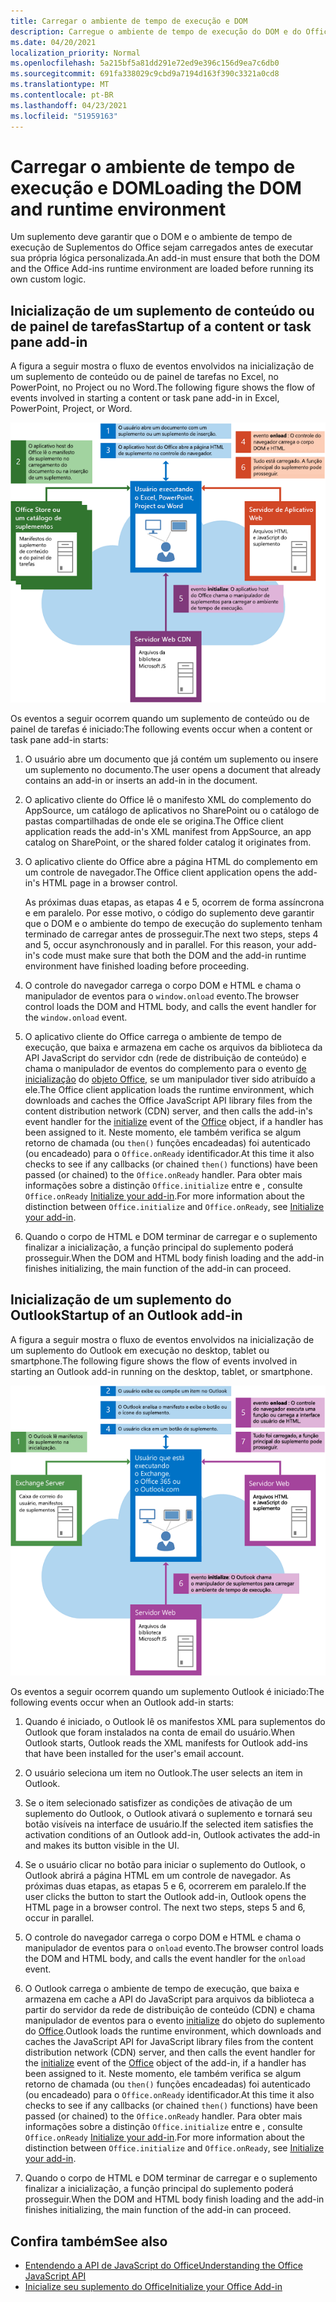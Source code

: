 ```yaml
---
title: Carregar o ambiente de tempo de execução e DOM
description: Carregue o ambiente de tempo de execução do DOM e do Office Add-ins.
ms.date: 04/20/2021
localization_priority: Normal
ms.openlocfilehash: 5a215bf5a81dd291e72ed9e396c156d9ea7c6db0
ms.sourcegitcommit: 691fa338029c9cbd9a7194d163f390c3321a0cd8
ms.translationtype: MT
ms.contentlocale: pt-BR
ms.lasthandoff: 04/23/2021
ms.locfileid: "51959163"
---
```

# <a name="loading-the-dom-and-runtime-environment"></a><span data-ttu-id="f21f7-103">Carregar o ambiente de tempo de execução e DOM</span><span class="sxs-lookup"><span data-stu-id="f21f7-103">Loading the DOM and runtime environment</span></span>

<span data-ttu-id="f21f7-104">Um suplemento deve garantir que o DOM e o ambiente de tempo de execução de Suplementos do Office sejam carregados antes de executar sua própria lógica personalizada.</span><span class="sxs-lookup"><span data-stu-id="f21f7-104">An add-in must ensure that both the DOM and the Office Add-ins runtime environment are loaded before running its own custom logic.</span></span>

## <a name="startup-of-a-content-or-task-pane-add-in"></a><span data-ttu-id="f21f7-105">Inicialização de um suplemento de conteúdo ou de painel de tarefas</span><span class="sxs-lookup"><span data-stu-id="f21f7-105">Startup of a content or task pane add-in</span></span>

<span data-ttu-id="f21f7-106">A figura a seguir mostra o fluxo de eventos envolvidos na inicialização de um suplemento de conteúdo ou de painel de tarefas no Excel, no PowerPoint, no Project ou no Word.</span><span class="sxs-lookup"><span data-stu-id="f21f7-106">The following figure shows the flow of events involved in starting a content or task pane add-in in Excel, PowerPoint, Project, or Word.</span></span>

![Fluxo de eventos ao iniciar um suplemento de conteúdo ou de painel de tarefas](../images/office15-app-sdk-loading-dom-agave-runtime.png)

<span data-ttu-id="f21f7-108">Os eventos a seguir ocorrem quando um suplemento de conteúdo ou de painel de tarefas é iniciado:</span><span class="sxs-lookup"><span data-stu-id="f21f7-108">The following events occur when a content or task pane add-in starts:</span></span>

1. <span data-ttu-id="f21f7-109">O usuário abre um documento que já contém um suplemento ou insere um suplemento no documento.</span><span class="sxs-lookup"><span data-stu-id="f21f7-109">The user opens a document that already contains an add-in or inserts an add-in in the document.</span></span>

2. <span data-ttu-id="f21f7-110">O aplicativo cliente do Office lê o manifesto XML do complemento do AppSource, um catálogo de aplicativos no SharePoint ou o catálogo de pastas compartilhadas de onde ele se origina.</span><span class="sxs-lookup"><span data-stu-id="f21f7-110">The Office client application reads the add-in's XML manifest from AppSource, an app catalog on SharePoint, or the shared folder catalog it originates from.</span></span>

3. <span data-ttu-id="f21f7-111">O aplicativo cliente do Office abre a página HTML do complemento em um controle de navegador.</span><span class="sxs-lookup"><span data-stu-id="f21f7-111">The Office client application opens the add-in's HTML page in a browser control.</span></span>

    <span data-ttu-id="f21f7-p101">As próximas duas etapas, as etapas 4 e 5, ocorrem de forma assíncrona e em paralelo. Por esse motivo, o código do suplemento deve garantir que o DOM e o ambiente do tempo de execução do suplemento tenham terminado de carregar antes de prosseguir.</span><span class="sxs-lookup"><span data-stu-id="f21f7-p101">The next two steps, steps 4 and 5, occur asynchronously and in parallel. For this reason, your add-in's code must make sure that both the DOM and the add-in runtime environment have finished loading before proceeding.</span></span>

4. <span data-ttu-id="f21f7-114">O controle do navegador carrega o corpo DOM e HTML e chama o manipulador de eventos para o `window.onload` evento.</span><span class="sxs-lookup"><span data-stu-id="f21f7-114">The browser control loads the DOM and HTML body, and calls the event handler for the `window.onload` event.</span></span>

5. <span data-ttu-id="f21f7-115">O aplicativo cliente do Office carrega o ambiente de tempo de execução, que baixa e armazena em cache os arquivos da biblioteca da API JavaScript do servidor cdn (rede de distribuição de conteúdo) e chama o manipulador de eventos do complemento para o evento [de inicialização](/javascript/api/office#office-initialize-reason-) do [objeto Office,](/javascript/api/office) se um manipulador tiver sido atribuído a ele.</span><span class="sxs-lookup"><span data-stu-id="f21f7-115">The Office client application loads the runtime environment, which downloads and caches the Office JavaScript API library files from the content distribution network (CDN) server, and then calls the add-in's event handler for the [initialize](/javascript/api/office#office-initialize-reason-) event of the [Office](/javascript/api/office) object, if a handler has been assigned to it.</span></span> <span data-ttu-id="f21f7-116">Neste momento, ele também verifica se algum retorno de chamada (ou `then()` funções encadeadas) foi autenticado (ou encadeado) para o `Office.onReady` identificador.</span><span class="sxs-lookup"><span data-stu-id="f21f7-116">At this time it also checks to see if any callbacks (or chained `then()` functions) have been passed (or chained) to the `Office.onReady` handler.</span></span> <span data-ttu-id="f21f7-117">Para obter mais informações sobre a distinção `Office.initialize` entre e , consulte `Office.onReady` [Initialize your add-in](initialize-add-in.md).</span><span class="sxs-lookup"><span data-stu-id="f21f7-117">For more information about the distinction between `Office.initialize` and `Office.onReady`, see [Initialize your add-in](initialize-add-in.md).</span></span>

6. <span data-ttu-id="f21f7-118">Quando o corpo de HTML e DOM terminar de carregar e o suplemento finalizar a inicialização, a função principal do suplemento poderá prosseguir.</span><span class="sxs-lookup"><span data-stu-id="f21f7-118">When the DOM and HTML body finish loading and the add-in finishes initializing, the main function of the add-in can proceed.</span></span>


## <a name="startup-of-an-outlook-add-in"></a><span data-ttu-id="f21f7-119">Inicialização de um suplemento do Outlook</span><span class="sxs-lookup"><span data-stu-id="f21f7-119">Startup of an Outlook add-in</span></span>

<span data-ttu-id="f21f7-120">A figura a seguir mostra o fluxo de eventos envolvidos na inicialização de um suplemento do Outlook em execução no desktop, tablet ou smartphone.</span><span class="sxs-lookup"><span data-stu-id="f21f7-120">The following figure shows the flow of events involved in starting an Outlook add-in running on the desktop, tablet, or smartphone.</span></span>

![Fluxo de eventos ao inicializar um suplemento do Outlook](../images/outlook15-loading-dom-agave-runtime.png)

<span data-ttu-id="f21f7-122">Os eventos a seguir ocorrem quando um suplemento Outlook é iniciado:</span><span class="sxs-lookup"><span data-stu-id="f21f7-122">The following events occur when an Outlook add-in starts:</span></span>

1. <span data-ttu-id="f21f7-123">Quando é iniciado, o Outlook lê os manifestos XML para suplementos do Outlook que foram instalados na conta de email do usuário.</span><span class="sxs-lookup"><span data-stu-id="f21f7-123">When Outlook starts, Outlook reads the XML manifests for Outlook add-ins that have been installed for the user's email account.</span></span>

2. <span data-ttu-id="f21f7-124">O usuário seleciona um item no Outlook.</span><span class="sxs-lookup"><span data-stu-id="f21f7-124">The user selects an item in Outlook.</span></span>

3. <span data-ttu-id="f21f7-125">Se o item selecionado satisfizer as condições de ativação de um suplemento do Outlook, o Outlook ativará o suplemento e tornará seu botão visíveis na interface de usuário.</span><span class="sxs-lookup"><span data-stu-id="f21f7-125">If the selected item satisfies the activation conditions of an Outlook add-in, Outlook activates the add-in and makes its button visible in the UI.</span></span>

4. <span data-ttu-id="f21f7-p103">Se o usuário clicar no botão para iniciar o suplemento do Outlook, o Outlook abrirá a página HTML em um controle de navegador. As próximas duas etapas, as etapas 5 e 6, ocorrerem em paralelo.</span><span class="sxs-lookup"><span data-stu-id="f21f7-p103">If the user clicks the button to start the Outlook add-in, Outlook opens the HTML page in a browser control. The next two steps, steps 5 and 6, occur in parallel.</span></span>

5. <span data-ttu-id="f21f7-128">O controle do navegador carrega o corpo DOM e HTML e chama o manipulador de eventos para o `onload` evento.</span><span class="sxs-lookup"><span data-stu-id="f21f7-128">The browser control loads the DOM and HTML body, and calls the event handler for the `onload` event.</span></span>

6. <span data-ttu-id="f21f7-129">O Outlook carrega o ambiente de tempo de execução, que baixa e armazena em cache a API do JavaScript para arquivos da biblioteca a partir do servidor da rede de distribuição de conteúdo (CDN) e chama manipulador de eventos para o evento [initialize](/javascript/api/office#office-initialize-reason-) do objeto do suplemento do [Office](/javascript/api/office).</span><span class="sxs-lookup"><span data-stu-id="f21f7-129">Outlook loads the runtime environment, which downloads and caches the JavaScript API for JavaScript library files from the content distribution network (CDN) server, and then calls the event handler for the [initialize](/javascript/api/office#office-initialize-reason-) event of the [Office](/javascript/api/office) object of the add-in, if a handler has been assigned to it.</span></span> <span data-ttu-id="f21f7-130">Neste momento, ele também verifica se algum retorno de chamada (ou `then()` funções encadeadas) foi autenticado (ou encadeado) para o `Office.onReady` identificador.</span><span class="sxs-lookup"><span data-stu-id="f21f7-130">At this time it also checks to see if any callbacks (or chained `then()` functions) have been passed (or chained) to the `Office.onReady` handler.</span></span> <span data-ttu-id="f21f7-131">Para obter mais informações sobre a distinção `Office.initialize` entre e , consulte `Office.onReady` [Initialize your add-in](initialize-add-in.md).</span><span class="sxs-lookup"><span data-stu-id="f21f7-131">For more information about the distinction between `Office.initialize` and `Office.onReady`, see [Initialize your add-in](initialize-add-in.md).</span></span>

7. <span data-ttu-id="f21f7-132">Quando o corpo de HTML e DOM terminar de carregar e o suplemento finalizar a inicialização, a função principal do suplemento poderá prosseguir.</span><span class="sxs-lookup"><span data-stu-id="f21f7-132">When the DOM and HTML body finish loading and the add-in finishes initializing, the main function of the add-in can proceed.</span></span>

## <a name="see-also"></a><span data-ttu-id="f21f7-133">Confira também</span><span class="sxs-lookup"><span data-stu-id="f21f7-133">See also</span></span>

- [<span data-ttu-id="f21f7-134">Entendendo a API de JavaScript do Office</span><span class="sxs-lookup"><span data-stu-id="f21f7-134">Understanding the Office JavaScript API</span></span>](understanding-the-javascript-api-for-office.md)
- [<span data-ttu-id="f21f7-135">Inicialize seu suplemento do Office</span><span class="sxs-lookup"><span data-stu-id="f21f7-135">Initialize your Office Add-in</span></span>](initialize-add-in.md)
